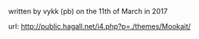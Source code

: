 written by vykk (pb) on the 11th of March in 2017

url: http://public.hagall.net/i4.php?p=./themes/Mookait/
